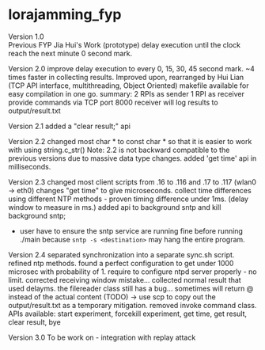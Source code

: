 # lorajamming_fyp

Version 1.0		
Previous FYP Jia Hui's Work (prototype)
delay execution until the clock reach the next minute 0 second mark.

Version 2.0
improve delay execution to every 0, 15, 30, 45 second mark.	~4 times faster in collecting results.
Improved upon, rearranged by Hui Lian  (TCP API interface, multithreading, Object Oriented)
makefile available for easy compilation in one go.
summary:
2 RPIs as sender
1 RPI as receiver
provide commands via TCP port 8000
receiver will log results to output/result.txt

Version 2.1
added a "clear result;" api

Version 2.2
changed most char * to const char * so that it is easier to work with using string.c_str()
Note: 2.2 is not backward compatible to the previous versions due to massive data type changes.
added 'get time' api in milliseconds.

Version 2.3
changed most client scripts from .16 to .116 and .17 to .117 (wlan0 -> eth0)
changes "get time" to give microseconds.
collect time differences using different NTP methods - proven timing difference under 1ms. (delay window to measure in ms.)
added api to background sntp and kill background sntp;
- user have to ensure the sntp service are running fine before running ./main because `sntp -s <destination>` may hang the entire program.

Version 2.4
separated synchronization into a separate sync.sh script.
refined ntp methods. found a perfect configuration to get under 1000 microsec with probability of 1. require to configure ntpd server properly - no limit.
corrected receiving window mistake... collected normal result that used delayms.
the filereader class still has a bug... sometimes will return @ instead of the actual content (TODO)
-> use scp to copy out the output/result.txt as a temporary mitigation.
removed invoke command class. 
APIs available: start experiment, forcekill experiment, get time, get result, clear result, bye

Version 3.0
To be work on - integration with replay attack

